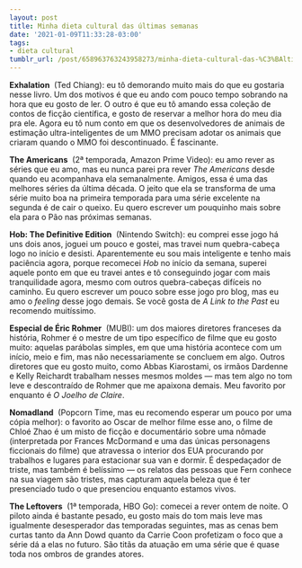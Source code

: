 ```yaml
---
layout: post
title: Minha dieta cultural das últimas semanas
date: '2021-01-09T11:33:28-03:00'
tags:
- dieta cultural
tumblr_url: /post/658963763243958273/minha-dieta-cultural-das-%C3%BAltimas-semanas
---
```

 **Exhalation** &nbsp;(Ted Chiang): eu tô demorando muito mais do que eu gostaria nesse livro. Um dos motivos é que eu ando com pouco tempo sobrando na hora que eu gosto de ler. O outro é que eu tô amando essa coleção de contos de ficção científica, e gosto de reservar a melhor hora do meu dia pra ele. Agora eu tô num conto em que os desenvolvedores de animais de estimação ultra-inteligentes de um MMO precisam adotar os animais que criaram quando o MMO foi descontinuado. É fascinante.

**The Americans** &nbsp;(2ª temporada, Amazon Prime Video): eu amo rever as séries que eu amo, mas eu nunca parei pra rever&nbsp;_The Americans_&nbsp;desde quando eu acompanhava ela semanalmente. Amigos, essa é uma das melhores séries da última década. O jeito que ela se transforma de uma série muito boa na primeira temporada para uma série excelente na segunda é de cair o queixo. Eu quero escrever um pouquinho mais sobre ela para o Pão nas próximas semanas.

**Hob: The Definitive Edition** &nbsp;(Nintendo Switch): eu comprei esse jogo há uns dois anos, joguei um pouco e gostei, mas travei num quebra-cabeça logo no início e desisti. Aparentemente eu sou mais inteligente e tenho mais paciência agora, porque recomecei _Hob_&nbsp;no início da semana, superei aquele ponto em que eu travei antes e tô conseguindo jogar com mais tranquilidade agora, mesmo com outros quebra-cabeças difíceis no caminho. Eu quero escrever um pouco sobre esse jogo pro blog, mas eu amo o&nbsp;_feeling_&nbsp;desse jogo demais. Se você gosta de&nbsp;_A Link to the Past_&nbsp;eu recomendo muitíssimo.

**Especial de Éric Rohmer** &nbsp;(MUBI): um dos maiores diretores franceses da história, Rohmer é o mestre de um tipo específico de filme que eu gosto muito: aquelas parábolas simples, em que uma história acontece com um início, meio e fim, mas não necessariamente se concluem em algo. Outros diretores que eu gosto muito, como Abbas Kiarostami, os irmãos Dardenne e Kelly Reichardt trabalham nesses mesmos moldes — mas tem algo no tom leve e descontraído de Rohmer que me apaixona demais. Meu favorito por enquanto é&nbsp;_O Joelho de Claire_.

**Nomadland** &nbsp;(Popcorn Time, mas eu recomendo esperar um pouco por uma cópia melhor): o favorito ao Oscar de melhor filme esse ano, o filme de Chloé Zhao é um misto de ficção e documentário sobre uma nômade (interpretada por Frances McDormand e uma das únicas personagens ficcionais do filme) que atravessa o interior dos EUA procurando por trabalhos e lugares para estacionar sua van e dormir. É despedaçador de triste, mas também é belíssimo — os relatos das pessoas que Fern conhece na sua viagem são tristes, mas capturam aquela beleza que é ter presenciado tudo o que presenciou enquanto estamos vivos.

**The Leftovers** &nbsp;(1ª temporada, HBO Go): comecei a rever ontem de noite. O piloto ainda é bastante pesado, eu gosto mais do tom mais leve mas igualmente desesperador das temporadas seguintes, mas as cenas bem curtas tanto da Ann Dowd quanto da Carrie Coon profetizam o foco que a série dá a elas no futuro. São titãs da atuação em uma série que é quase toda nos ombros de grandes atores.

